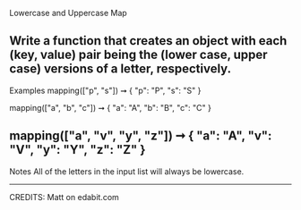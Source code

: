 Lowercase and Uppercase Map

## Write a function that creates an object with each (key, value) pair being the (lower case, upper case) versions of a letter, respectively.

Examples
mapping(["p", "s"]) ➞ { "p": "P", "s": "S" }

mapping(["a", "b", "c"]) ➞ { "a": "A", "b": "B", "c": "C" }

## mapping(["a", "v", "y", "z"]) ➞ { "a": "A", "v": "V", "y": "Y", "z": "Z" }

Notes
All of the letters in the input list will always be lowercase.

---

CREDITS: Matt on edabit.com
